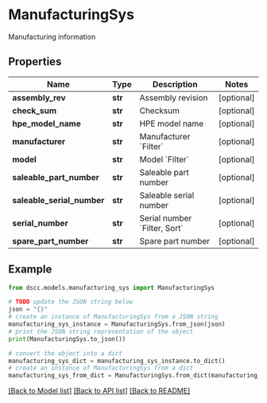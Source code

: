 # ManufacturingSys

Manufacturing information

## Properties

Name | Type | Description | Notes
------------ | ------------- | ------------- | -------------
**assembly_rev** | **str** | Assembly revision | [optional] 
**check_sum** | **str** | Checksum | [optional] 
**hpe_model_name** | **str** | HPE model name | [optional] 
**manufacturer** | **str** | Manufacturer &#x60;Filter&#x60; | [optional] 
**model** | **str** | Model &#x60;Filter&#x60; | [optional] 
**saleable_part_number** | **str** | Saleable part number | [optional] 
**saleable_serial_number** | **str** | Saleable serial number | [optional] 
**serial_number** | **str** | Serial number &#x60;Filter, Sort&#x60; | [optional] 
**spare_part_number** | **str** | Spare part number | [optional] 

## Example

```python
from dscc.models.manufacturing_sys import ManufacturingSys

# TODO update the JSON string below
json = "{}"
# create an instance of ManufacturingSys from a JSON string
manufacturing_sys_instance = ManufacturingSys.from_json(json)
# print the JSON string representation of the object
print(ManufacturingSys.to_json())

# convert the object into a dict
manufacturing_sys_dict = manufacturing_sys_instance.to_dict()
# create an instance of ManufacturingSys from a dict
manufacturing_sys_from_dict = ManufacturingSys.from_dict(manufacturing_sys_dict)
```
[[Back to Model list]](../README.md#documentation-for-models) [[Back to API list]](../README.md#documentation-for-api-endpoints) [[Back to README]](../README.md)


